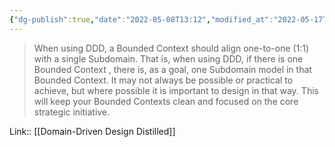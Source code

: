 ```yaml
---
{"dg-publish":true,"date":"2022-05-08T13:12","modified_at":"2022-05-17T23:07:11+03:00","title":"Subdomain must be within one Domain","permalink":"/quotes/202205081312/","dgHomeLink":false,"dgPassFrontmatter":true}
---
```



> When using DDD, a Bounded Context should align one-to-one (1:1) with a single Subdomain. That is, when using DDD, if there is one Bounded Context , there is, as a goal, one Subdomain model in that Bounded Context. It may not always be possible or practical to achieve, but where possible it is important to design in that way. This will keep your Bounded Contexts clean and focused on the core strategic initiative.

Link:: [[Domain-Driven Design Distilled]]

